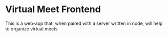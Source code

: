 # Virtual Meet Frontend

This is a web-app that, when paired with a server written in node, will help to organize virtual meets